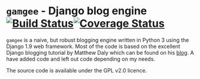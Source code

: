 # `gamgee` - Django blog engine[![Build Status](https://travis-ci.org/AKLLaursen/gamgee.svg?branch=master)](https://travis-ci.org/AKLLaursen/gamgee)[![Coverage Status](https://coveralls.io/repos/AKLLaursen/gamgee/badge.svg?branch=master&service=github)](https://coveralls.io/github/AKLLaursen/gamgee?branch=master)

`gamgee` is a naive, but robust blogging engine written in Python 3 using the Django 1.9 web framework. Most of the code is based on the excellent Django blogging tutorial by Matthew Daly which can be found on his [blog](http://http://matthewdaly.co.uk/). A have added code and left out code depending on my needs.

The source code is available under the GPL v2.0 licence.
